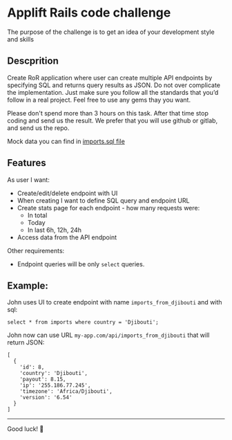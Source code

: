 # Applift Rails code challenge
The purpose of the challenge is to get an idea of your development style and skills

## Descprition
Create RoR application where user can create multiple API endpoints by specifying SQL and returns query results as JSON.
Do not over complicate the implementation. Just make sure you follow all the standards that you’d follow in a real project. Feel free to use any gems thay you want.

Please don't spend more than 3 hours on this task. After that time stop coding and send us the result. We prefer that you will use github or gitlab, and send us the repo.

Mock data you can find in [imports.sql file](./imports.sql)


## Features
As user I want:
- Create/edit/delete endpoint with UI
- When creating I want to define SQL query and endpoint URL
- Create stats page for each endpoint - how many requests were:
  - In total
  - Today
  - In last 6h, 12h, 24h
- Access data from the API endpoint

Other requirements:
- Endpoint queries will be only `select` queries.

## Example:
John uses UI to create endpoint with name `imports_from_djibouti` and with sql:

```
select * from imports where country = 'Djibouti';
```

John now can use URL `my-app.com/api/imports_from_djibouti` that will return JSON:
```
[
  {
    'id': 8,
    'country': 'Djibouti',
    'payout': 8.15,
    'ip': '255.186.77.245',
    'timezone': 'Africa/Djibouti',
    'version': '6.54'
  }
]
```
---
Good luck! 🤞
